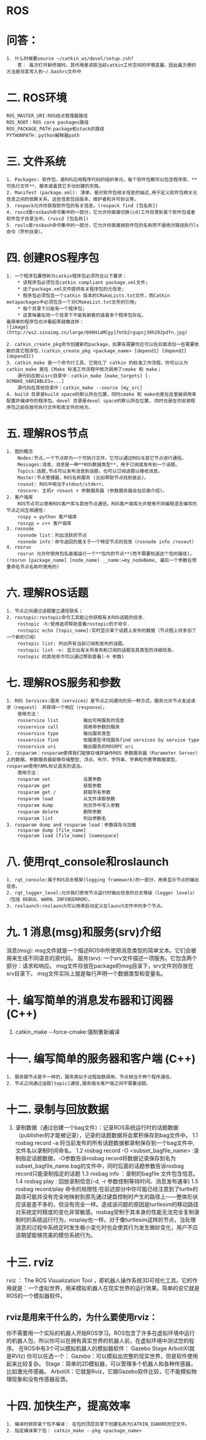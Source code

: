 # ROS
# 问答：
	1. 什么时候要source ~/catkin_ws/devel/setup.zsh?
		答： 每次打开新终端时。其作用是读取当前catkin工作空间的环境变量。因此最方便的方法是将其写入到~/.bashrc文件中

# 二. ROS环境
	ROS_MASTER_URI:ROS结点管理器路径
	ROS_ROOT：ROS core packages路径
	ROS_PACKAGE_PATH:package和stack的路径
	PYTHONPATH：python解释器path
	
# 三. 文件系统
	1. Packages: 软件包，是ROS应用程序代码的组织单元，每个软件包都可以包含程序库、**可执行文件**、脚本或者其它手动创建的东西。
	2. Manifest (package.xml): 清单，是对软件包相关信息的描述,用于定义软件包相关元信息之间的依赖关系，这些信息包括版本、维护者和许可协议等。
	3. rospack允许你获取软件包的有关信息。(rospack find [包名称])
	4. roscd是rosbash命令集中的一部分，它允许你直接切换(cd)工作目录到某个软件包或者软件包子目录当中。(roscd [包名称])
	5. rosls是rosbash命令集中的一部分，它允许你直接按软件包的名称而不是绝对路径执行ls命令（罗列目录）。
	
# 四. 创建ROS程序包
	1. 一个程序包要想称为catkin程序包必须符合以下要求：
		* 该程序包必须包含catkin compliant package.xml文件;
		* 这个package.xml文件提供有关程序包的元信息;
		* 程序包必须包含一个catkin 版本的CMakeLists.txt文件，而Catkin metapackages中必须包含一个对CMakeList.txt文件的引用;
		* 每个目录下只能有一个程序包;
		* 这意味着在同一个目录下不能有嵌套的或者多个程序包存在。
	最简单的程序包也许看起来就像这样：
	![image](http://ws2.sinaimg.cn/large/006H1aMCgy1fmtb2rgupxj30h202pdfn.jpg)
	
	2. catkin_create_pkg命令创建新的package，如果有需要你还可以在后面添加一些需要依赖的其它程序包.(catkin_create_pkg <package_name> [depend1] [depend2] [depend3])
	3. catkin_make 是一个命令行工具，它简化了 catkin 的标准工作流程。你可以认为 catkin_make 是在 CMake 标准工作流程中依次调用了cmake 和 make；
		源代码在默认src目录中：catkin_make [make_targets] [-DCMAKE_VARIABLES=...]
		源代码在其他目录中：catkin_make --source [my_src]
	4. build 目录是build space的默认所在位置，同时cmake 和 make也是在这里被调用来配置并编译你的程序包。devel 目录是devel space的默认所在位置, 同时也是在你安装程序包之前存放可执行文件和库文件的地方。
# 五. 理解ROS节点
	1. 图的概念
		Nodes:节点,一个节点即为一个可执行文件，它可以通过ROS与其它节点进行通信。
		Messages:消息，消息是一种**ROS数据类型**，用于订阅或发布到一个话题。
		Topics:话题,节点可以发布消息到话题，也可以订阅话题以接收消息。
		Master:节点管理器，ROS名称服务 (比如帮助节点找到彼此)。
		rosout: ROS中相当于stdout/stderr。
		roscore: 主机+ rosout + 参数服务器 (参数服务器会在后面介绍)。
	2. 客户端库
		ROS节点可以使用ROS客户库与其他节点通信，ROS客户端库允许使用不同编程语言编写的节点之间互相通信:
		rospy = python 客户端库
		roscpp = c++ 客户端库
	3. rosnode
		rosnode list：列出活跃的节点
		rosnode info：命令返回的是关于一个特定节点的信息（rosnode info /rosout）
	4. rosrun
		rosrun 允许你使用包名直接运行一个**包内的节点**(而不需要知道这个包的路径)。(rosrun [package_name] [node_name] __name:=my_nodeName, 最后一个参数在想重命名节点名称时使用的)
# 六. 理解ROS话题
	1. 节点之间通过话题建立通信联系；
	2. rostopic:rostopic命令工具能让你获取有关ROS话题的信息.
		rostopic -h:使用选项帮助查看rostopic的子命令.
		rostopic echo [topic_name]:实时显示某个话题上发布的数据（节点图上将多加了一个新的订阅）
		rostopic list: 列出所有当前订阅和发布的话题。
		rostopic list -v: 显示出有关所发布和订阅的话题及其类型的详细信息。
		rostopic 的其他命令可以通过帮助查看(-h 参数)
# 七. 理解ROS服务和参数
	1. ROS Services:服务（services）是节点之间通讯的另一种方式。服务允许节点发送请求（request） 并获得一个响应（response）。
		使用方法：
		rosservice list         输出可用服务的信息
		rosservice call         调用带参数的服务
		rosservice type         输出服务类型
		rosservice find         依据类型寻找服务find services by service type
		rosservice uri          输出服务的ROSRPC uri
	2. rosparam：rosparam使得我们能够存储并操作ROS 参数服务器（Parameter Server）上的数据。参数服务器能够存储整型、浮点、布尔、字符串、字典和列表等数据类型。rosparam使用YAML标记语言的语法。
		使用方法：
		rosparam set            设置参数
		rosparam get            获取参数
		rosparam get /			获取所有参数
		rosparam load           从文件读取参数
		rosparam dump           向文件中写入参数
		rosparam delete         删除参数
		rosparam list           列出参数名
	3. rosparam dump and rosparam load：参数保存与加载
		rosparam dump [file_name]
		rosparam load [file_name] [namespace]
# 八. 使用rqt_console和roslaunch
	1. rqt_console:属于ROS日志框架(logging framework)的一部分，用来显示节点的输出信息。
	2. rqt_logger_level:允许我们修改节点运行时输出信息的日志等级（logger levels）（包括 DEBUG、WARN、INFO和ERROR）。
	3. roslaunch:roslaunch可以用来启动定义在launch文件中的多个节点。
# 九. 1 消息(msg)和服务(srv)介绍

消息(msg): msg文件就是一个描述ROS中所使用消息类型的简单文本。它们会被用来生成不同语言的源代码。
服务(srv): 一个srv文件描述一项服务。它包含两个部分：请求和响应。 msg文件存放在package的msg目录下，srv文件则存放在srv目录下。 msg文件实际上就是每行声明一个数据类型和变量名。
# 十. 编写简单的消息发布器和订阅器 (C++)
  1. catkin_make --force-cmake:强制重新编译
# 十一. 编写简单的服务器和客户端 (C++)
	1. 服务跟节点是不一样的，服务类似于远程函数调用，节点相当于两个程序通信。
	2. 节点之间通过话题[topic]通信,服务端与客户端之间不需要话题。
# 十二. 录制与回放数据
 1. 录制数据（通过创建一个bag文件）：记录ROS系统运行时的话题数据（publisher的才能被记录），记录的话题数据将会累积保存到bag文件中。
	1.1 rosbag record -a:将当前发布的所有话题数据都录制保存到一个bag文件中,文件名以录制时间命名。
	1.2 rosbag record -O <subset_bagfile_name> <publisher name>:录制指定话题数据，-O参数告诉rosbag record将数据记录保存到名为subset_bagfile_name.bag的文件中，同时后面的话题参数告诉rosbag record只能录制指定的话题
	1.3 rosbag info <your bagfile>：录制的bagfile 文件包含信息。
	1.4 rosbag play <your bagfile>: 回放录制信息(-d, -r 参数控制等待时间、消息发布速率)
	1.5 rosbag record/play 命令的局限性:在前述部分中你可能已经注意到了turtle的路径可能并没有完全地映射到原先通过键盘控制时产生的路径上——整体形状应该是差不多的，但没有完全一样。造成该问题的原因是turtlesim的移动路径对系统定时精度的变化非常敏感。rosbag受制于其本身的性能无法完全复制录制时的系统运行行为，rosplay也一样。对于像turtlesim这样的节点，当处理消息的过程中系统定时发生极小变化时也会使其行为发生微妙变化，用户不应该期望能够完美的模仿系统行为。

# 十三. rviz
rviz ： The ROS Visualization Tool ，即机器人操作系统3D可视化工具。它的作用就是：一个虚拟世界，用来模拟机器人在现实世界的运行效果。简单的说它就是ROS的一个模拟器软件。
## rviz是用来干什么的，为什么要使用rviz：
你不需要用一个实际的机器人开始ROS学习。ROS包含了许多在虚拟环境中运行的机器人包，所以你可以在拥有真实世界的机器人前，在虚拟环境中测试您的程序。
在ROS中有3个可以模拟机器人的模拟器软件：
Gazebo
Stage
ArbotiX(就是RVIz)
你可以任选一个：
Gazebo：可以模拟出完整的现实世界，但是软件使用起来比较复杂。 
Stage：简单的2D模拟器，可以管理多个机器人和各种传感器，比如激光传感器。 
ArbotiX：它就是Rviz，它跟Gazebo软件比较，它不能模拟物理现象和没有传感器反馈。

# 十四. 加快生产，提高效率
	1. 编译时排除某个包不编译：	在包的顶层目录下创建名称为CATKIN_IGNORE的空文件。
	2. 指定编译某个包： catkin_make --pkg <package_name>

